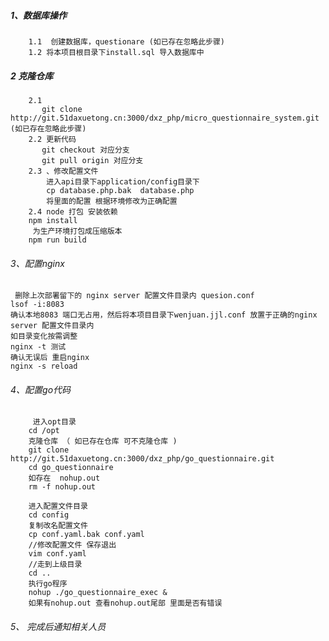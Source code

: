 


##### 1、数据库操作
        1.1  创建数据库，questionare (如已存在忽略此步骤)
        1.2 将本项目根目录下install.sql 导入数据库中
        
##### 2 克隆仓库
        2.1
           git clone http://git.51daxuetong.cn:3000/dxz_php/micro_questionnaire_system.git  (如已存在忽略此步骤)
        2.2 更新代码
           git checkout 对应分支    
           git pull origin 对应分支
        2.3 、修改配置文件
            进入api目录下application/config目录下 
            cp database.php.bak  database.php
            将里面的配置 根据环境修改为正确配置
        2.4 node 打包 安装依赖
        npm install
         为生产环境打包成压缩版本
        npm run build
###### 3、配置nginx 

     删除上次部署留下的 nginx server 配置文件目录内 quesion.conf
    lsof -i:8083 
    确认本地8083 端口无占用，然后将本项目目录下wenjuan.jjl.conf 放置于正确的nginx server 配置文件目录内
    如目录变化按需调整
    nginx -t 测试
    确认无误后 重启nginx
    nginx -s reload
    
###### 4、配置go代码     
         进入opt目录
        cd /opt
        克隆仓库 （ 如已存在仓库 可不克隆仓库 )
        git clone http://git.51daxuetong.cn:3000/dxz_php/go_questionnaire.git 
        cd go_questionnaire
        如存在  nohup.out
        rm -f nohup.out
  
        进入配置文件目录
        cd config
        复制改名配置文件
        cp conf.yaml.bak conf.yaml
        //修改配置文件 保存退出
        vim conf.yaml  
        //走到上级目录
        cd ..
        执行go程序
        nohup ./go_questionnaire_exec &
        如果有nohup.out 查看nohup.out尾部 里面是否有错误 
###### 5、 完成后通知相关人员


